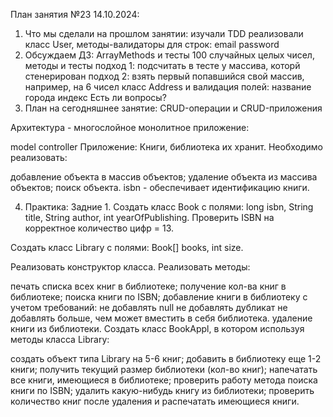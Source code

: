 План занятия №23 14.10.2024:
1. Что мы сделали на прошлом занятии:
   изучали TDD
   реализовали класс User, методы-валидаторы для строк:
   email
   password
2. Обсуждаем ДЗ:
   ArrayMethods и тесты
   100 случайных целых чисел, методы и тесты
   подход 1: подсчитать в тесте у массива, которй стенерирован
   подход 2: взять первый попавшийся свой массив, например, на 6 чисел
   класс Address и валидация полей:
   название города
   индекс
   Есть ли вопросы?
3. План на сегодняшнее занятие:
   CRUD-операции и CRUD-приложения

Архитектура - многослойное монолитное приложение:

model
controller
Приложение: Книги, библиотека их хранит. Необходимо реализовать:

добавление объекта в массив объектов;
удаление объекта из массива объектов;
поиск объекта.
isbn - обеспечивает идентификацию книги.

4. Практика:
   Задние 1. Создать класс Book с полями: long isbn, String title, String author, int yearOfPublishing. Проверить ISBN на корректное количество цифр = 13.

Создать класс Library с полями: Book[] books, int size.

Реализовать конструктор класса. Реализовать методы:

печать списка всех книг в библиотеке;
получение кол-ва книг в библиотеке;
поиска книги по ISBN;
добавление книги в библиотеку с учетом требований:
не добавлять null
не добавлять дубликат
не добавлять больше, чем может вместить в себя библиотека.
удаление книги из библиотеки.
Создать класс BookAppl, в котором используя методы класса Library:

создать объект типа Library на 5-6 книг;
добавить в библиотеку еще 1-2 книги;
получить текущий размер библиотеки (кол-во книг);
напечатать все книги, имеющиеся в библиотеке;
проверить работу метода поиска книги по ISBN;
удалить какую-нибудь книгу из библиотеки;
проверить количество книг после удаления и распечатать имеющиеся книги.